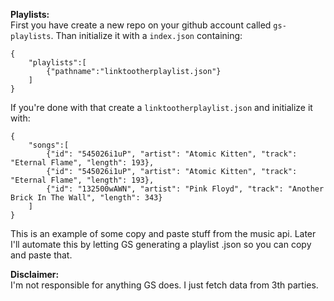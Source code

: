 **Playlists:**  
First you have create a new repo on your github account called `gs-playlists`.
Than initialize it with a `index.json` containing: 
```
{
    "playlists":[
        {"pathname":"linktootherplaylist.json"}
    ]
}
```

If you're done with that create a `linktootherplaylist.json` and initialize it with:
```
{
    "songs":[
        {"id": "545026i1uP", "artist": "Atomic Kitten", "track": "Eternal Flame", "length": 193},
        {"id": "545026i1uP", "artist": "Atomic Kitten", "track": "Eternal Flame", "length": 193},
        {"id": "132500wAWN", "artist": "Pink Floyd", "track": "Another Brick In The Wall", "length": 343}
    ]
}
```
This is an example of some copy and paste stuff from the music api.
Later I'll automate this by letting GS generating a playlist .json so you can copy and paste that.

**Disclaimer:**  
I'm not responsible for anything GS does. 
I just fetch data from 3th parties.
